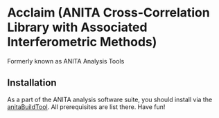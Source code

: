 # Acclaim (ANITA Cross-Correlation Library with Associated Interferometric Methods)
Formerly known as ANITA Analysis Tools

## Installation
As a part of the ANITA analysis software suite, you should install via the [anitaBuildTool](https://github.com/anitaNeutrino/anitaBuildTool).
All prerequisites are list there.
Have fun!
